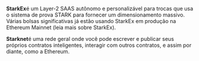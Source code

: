 **StarkEx**é um Layer-2 SAAS autônomo e personalizável para trocas que usa o sistema de prova STARK para fornecer um dimensionamento massivo. Várias bolsas significativas já estão usando StarkEx em produção na Ethereum Mainnet (leia mais sobre StarkEx).

**Starknet**é uma rede geral onde você pode escrever e publicar seus próprios contratos inteligentes, interagir com outros contratos, e assim por diante, como a Ethereum.